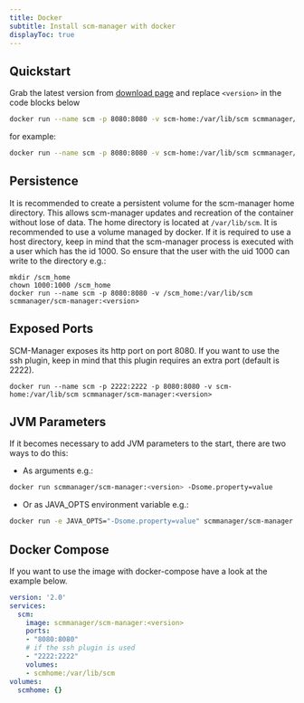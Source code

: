 ```yaml
---
title: Docker
subtitle: Install scm-manager with docker
displayToc: true
---
```


## Quickstart

Grab the latest version from [download page](/download) and replace `<version>` in the code blocks below

```bash
docker run --name scm -p 8080:8080 -v scm-home:/var/lib/scm scmmanager/scm-manager:<version>
```

for example:

```bash
docker run --name scm -p 8080:8080 -v scm-home:/var/lib/scm scmmanager/scm-manager:2.0.0
```


## Persistence

It is recommended to create a persistent volume for the scm-manager home directory.
This allows scm-manager updates and recreation of the container without lose of data.
The home directory is located at `/var/lib/scm`.
It is recommended to use a volume managed by docker. 
If it is required to use a host directory, keep in mind that the scm-manager process is executed with a user which has the id 1000.
So ensure that the user with the uid 1000 can write to the directory e.g.:

```text
mkdir /scm_home
chown 1000:1000 /scm_home
docker run --name scm -p 8080:8080 -v /scm_home:/var/lib/scm scmmanager/scm-manager:<version>
```

## Exposed Ports

SCM-Manager exposes its http port on port 8080.
If you want to use the ssh plugin, keep in mind that this plugin requires an extra port (default is 2222).

```text
docker run --name scm -p 2222:2222 -p 8080:8080 -v scm-home:/var/lib/scm scmmanager/scm-manager:<version>
```

## JVM Parameters

If it becomes necessary to add JVM parameters to the start, there are two ways to do this:

* As arguments e.g.:

```bash
docker run scmmanager/scm-manager:<version> -Dsome.property=value
```

* Or as JAVA_OPTS environment variable e.g.:

```bash
docker run -e JAVA_OPTS="-Dsome.property=value" scmmanager/scm-manager:<version>

```


## Docker Compose

If you want to use the image with docker-compose have a look at the example below. 

```yaml
version: '2.0'
services:
  scm:
    image: scmmanager/scm-manager:<version>
    ports:
    - "8080:8080"
    # if the ssh plugin is used
    - "2222:2222"
    volumes:
    - scmhome:/var/lib/scm
volumes:
  scmhome: {}
```
